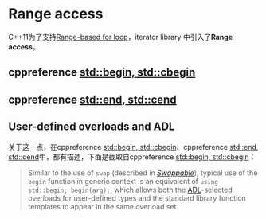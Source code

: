# Range access

C++11为了支持[Range-based for loop](https://en.cppreference.com/w/cpp/language/range-for)，iterator library 中引入了**Range access**。





## cppreference [std::begin, std::cbegin](https://en.cppreference.com/w/cpp/iterator/begin)





## cppreference [std::end, std::cend](https://en.cppreference.com/w/cpp/iterator/end)





## User-defined overloads and ADL

关于这一点，在cppreference [std::begin, std::cbegin](https://en.cppreference.com/w/cpp/iterator/begin)、cppreference [std::end, std::cend](https://en.cppreference.com/w/cpp/iterator/end)中，都有描述，下面是截取自cppreference [std::begin, std::cbegin](https://en.cppreference.com/w/cpp/iterator/begin)：

> Similar to the use of `swap` (described in [*Swappable*](../named_req/Swappable.html)), typical use of the `begin` function in generic context is an equivalent of `using std::begin; begin(arg);`, which allows both the [ADL](../language/adl.html)-selected overloads for user-defined types and the standard library function templates to appear in the same overload set.